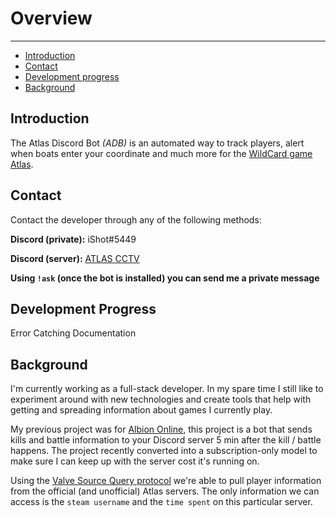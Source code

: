# Overview

---

- [Introduction](#introduction)
- [Contact](#contact)
- [Development progress](#progress)
- [Background](#background)

<a name="introduction"></a>
## Introduction

The Atlas Discord Bot *(ADB)* is an automated way to track players, alert when boats enter your coordinate and much more for the [WildCard game Atlas](https://playatlas.com).

<a name="contact"></a>
## Contact

Contact the developer through any of the following methods:

**Discord (private):** iShot#5449

**Discord (server):** [ATLAS CCTV](https://discord.gg/KMHkqtb)

**Using `!ask` (once the bot is installed) you can send me a private message**

<a name="progress"></a>
## Development Progress

<larecipe-card>
    Error Catching
    <larecipe-progress type="warning" :value="25"></larecipe-progress>
</larecipe-card>

<larecipe-card>
    Documentation
    <larecipe-progress type="success" :value="79"></larecipe-progress>
</larecipe-card>


<a name="background"></a>
## Background

I'm currently working as a full-stack developer. In my spare time I still like to experiment around with new technologies and create tools that help with getting and spreading information about games I currently play.

My previous project was for [Albion Online](https://albiononline.com/en/home), this project is a bot that sends kills and battle information to your Discord server 5 min after the kill / battle happens. The project recently converted into a subscription-only model to make sure I can keep up with the server cost it's running on.

Using the [Valve Source Query protocol](https://developer.valvesoftware.com/wiki/Server_queries) we're able to pull player information from the official (and unofficial) Atlas servers. The only information we can access is the `steam username` and the `time spent` on this particular server.